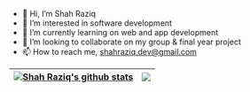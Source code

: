 - 👋 Hi, I’m Shah Raziq
- 👀 I’m interested in software development
- 🌱 I’m currently learning on web and app development  
- 💞️ I’m looking to collaborate on my group & final year project
- 📫 How to reach me, shahraziq.dev@gmail.com 

<!---
ShahRaziq/ShahRaziq is a ✨ special ✨ repository because its `README.md` (this file) appears on your GitHub profile.
You can click the Preview link to take a look at your changes.
--->
| <a href="#"><img align="center" src="https://github-readme-stats.vercel.app/api?username=ShahRaziq&show_icons=true&include_all_commits=true&theme=omni&hide_border=true" alt="Shah Raziq's github stats" /></a> | <a href="#"><img align="center" src="https://github-readme-stats.vercel.app/api/top-langs/?username=shahraziq&layout=compact&theme=omni&hide_border=true" /></a> |
| ------------- | ------------- |





</a>

